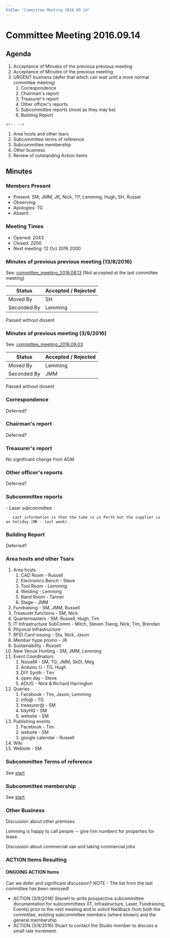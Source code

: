 ```yaml
---
title: "Committee Meeting 2016.09.14"
---
```

# Committee Meeting 2016.09.14

## Agenda

1.  Acceptance of Minutes of the previous previous meeting
2.  Acceptance of Minutes of the previous meeting
3.  URGENT business (defer that which can wait until a more normal committee meeting)
    1.  Correspondence
    2.  Chairman's report
    3.  Treasurer's report
    4.  Other officer's reports
    5.  Subcommittee reports (moot as they may be)
    6.  Building Report

```{=html}
<!-- -->
```
1.  Area hosts and other tsars
2.  Subcommittee terms of reference
3.  Subcommittee membership
4.  Other business
5.  Review of outstanding Action Items

## Minutes

### Members Present

-   Present: SM, JMM, JK, Nick, TP, Lemming, Hugh, SH, Russel
-   Observing:
-   Apologies: TG
-   Absent:

### Meeting Times

-   Opened: 2043
-   Closed: 2200
-   Next meeting: 12 Oct 2016 2000

### Minutes of previous previous meeting (13/8/2016)

See: [committee_meeting_2016.08.13](/committee/committee_meeting_2016.08.13) (Not accepted at the last committee meeting)

| Status      | Accepted / Rejected |
|-------------|---------------------|
| Moved By    | SH                  |
| Seconded By | Lemming             |

Passed without dissent

### Minutes of previous meeting (3/9/2016)

See: [committee_meeting_2016.09.03](/committee/committee_meeting_2016.09.03)

| Status      | Accepted / Rejected |
|-------------|---------------------|
| Moved By    | Lemming             |
| Seconded By | JMM                 |

Passed without dissent

### Correspondence

Deferred?

### Chairman's report

Deferred?

### Treasurer's report

No significant change from AGM

### Other officer's reports

Deferred?

### Subcommittee reports

\- Laser subcommittee

     - Last information is that the tube is in Perth but the supplier is on holiday (MK - last week).

### Building Report

Deferred?

### Area hosts and other Tsars

1.  Area hosts
    1.  CAD Room - Russell
    2.  Electronics Bench - Steve
    3.  Tool Room - Lemming
    4.  Welding - Lemming
    5.  Band Room - Tanner
    6.  Stage - JMM
2.  Fundraising - SM, JMM, Russell
3.  Treasurer functions - SM, Nick
4.  Quartermasters - SM, Russell, Hugh, Tim
5.  IT Infrastructure SubComm - Mitch, Steven Tseng, Nick, Tim, Brendan
6.  Physical Infrastructure
7.  RFID Card issuing - Stu, Nick, Jason
8.  Member hype promo - JK
9.  Sustainability - Russell
10. New Venue Hunting - SM, JMM, Lemming
11. Event Coordinators
    1.  NoizeM - SM, TG, JMM, Sk0t, Meg
    2.  Arduino U - TG, Hugh
    3.  DIY Synth - Tim
    4.  open day - Steve
    5.  ADUG - Nick & Richard Harrington
12. Queries
    1.  Facebook - Tim, Jason, Lemming
    2.  info@ - TG
    3.  treasurer@ - SM
    4.  tidyHQ - SM
    5.  website - SM
13. Publishing events
    1.  Facebook - Tim
    2.  website - SM
    3.  google calendar - Russell
14. Wiki
15. Website - SM

### Subcommittee Terms of reference

See [start](/subcommittee/start)

### Subcommittee membership

See [start](/subcommittee/start)

### Other Business

Discussion about other premises.

Lemming is happy to call people -- give him numbers for properties for lease.

Discussion about commercial use and taking commercial jobs

### ACTION Items Resulting

#### ONGOING ACTION Items

Can we defer and significant discussion? NOTE - The list from the last committee has been removed!

-   ACTION (3/9/2016) SteveH to write prospective subcommittee documentation for subcommittees (IT, Infrastructure, Laser, Fundraising, Events) prior to the next meeting and to solicit feedback from both the committee, existing subcommittee members (where known) and the general membership.
-   ACTION (3/9/2016) Stuart to contact the Studio member to discuss a small rate increment.
